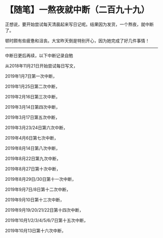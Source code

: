 # 【随笔】一熬夜就中断（二百九十九）

正想说，要开始尝试每天清晨起来写日记呢。结果因为发货，一个熬夜，就中断了。

顿时颇有些疲惫和沮丧。大宝昨天倒是特别开心，因为她完成了好几件事情！

----

中断日更后再续，以下中断记录自勉

从2018年11月21日开始尝试每日写文，

2019年1月7日第一次中断，

2019年1月25日第二次中断，

2019年2月16日第三次中断，

2019年3月14日第四次中断，

2019年3月17日第五次中断，

2019年3月23/24日第六次中断，

2019年4月6日第七次中断，

2019年8月14日第八次中断，

2019年8月22日第九次中断，

2019年8月27日第十次中断，

2019年8月29日/30日第十一次中断，

2019年9月7日/8日第十二次中断，

2019年9月10日第十三次中断，

2019年9月19/20/21/22日第十四次中断，

2019年10月1/2/3/4/5/6/7日第十五次中断，

2019年10月13日第十六次中断，

